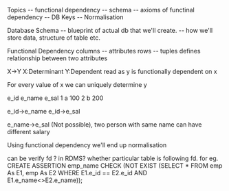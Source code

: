 Topics
-- functional dependency
-- schema
-- axioms of functinal dependency
-- DB Keys
-- Normalisation

Database Schema
 -- blueprint of actual db that we'll create.
 -- how we'll store data, structure of table etc.

Functional Dependency
 columns -- attributes
 rows -- tuples
 defines relationship between two attributes

 X->Y
 X:Determinant
 Y:Dependent
 read as y is functionally dependent on x

 For every value of x we can uniquely determine y

 e_id e_name e_sal
 1     a     100
 2     b     200

 e_id->e_name
 e_id->e_sal

 e_name->e_sal (Not possible), two person with same name can have different salary

 Using functional dependency we'll end up normalisation

 can be verify fd ? in RDMS?
 whether particular table is following fd.
 for eg.
 CREATE ASSERTION emp_name
 CHECK (NOT EXIST (SELECT * FROM emp As E1, emp As E2 WHERE E1.e_id == E2.e_id AND E1.e_name<>E2.e_name));

 
